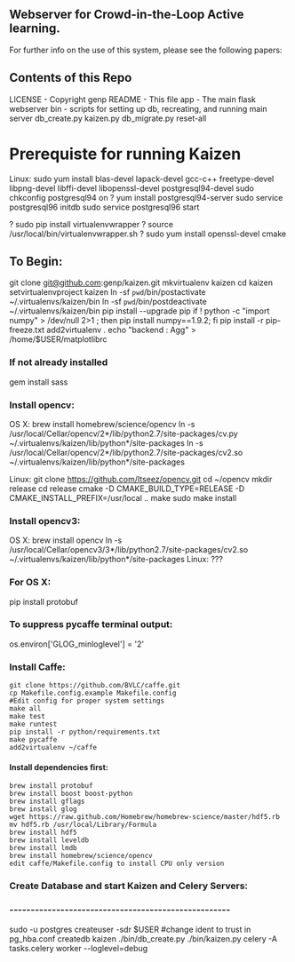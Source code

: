 ## Webserver for Crowd-in-the-Loop Active learning.

For further info on the use of this system, please see the following papers:


[Tropel: Crowdsourcing Detectors with Minimal Training]: http://cs.brown.edu/~gmpatter/pub_papers/patterson_hcomp2015.pdf
[Kaizen: The Crowd Pathologist]: http://cs.brown.edu/people/gmpatter/groupsight/kaizen.pdf

## Contents of this Repo

LICENSE - Copyright genp
README - This file
app - The main flask webserver
bin - scripts for setting up db, recreating, and running main server
 db_create.py
 kaizen.py
 db_migrate.py
 reset-all

# Prerequiste for running Kaizen
Linux:
 sudo yum install blas-devel lapack-devel gcc-c++ freetype-devel libpng-devel libffi-devel libopenssl-devel postgresql94-devel
 sudo chkconfig postgresql94 on
? yum install postgresql94-server
 sudo service postgresql96 initdb
 sudo service postgresql96 start

? sudo pip install virtualenvwrapper
? source /usr/local/bin/virtualenvwrapper.sh
? sudo yum install openssl-devel cmake

## To Begin: 

git clone git@github.com:genp/kaizen.git
mkvirtualenv kaizen
cd kaizen
setvirtualenvproject kaizen
ln -sf `pwd`/bin/postactivate ~/.virtualenvs/kaizen/bin
ln -sf `pwd`/bin/postdeactivate ~/.virtualenvs/kaizen/bin
pip install --upgrade pip
if ! python -c "import numpy" > /dev/null 2>1 ; then pip install numpy==1.9.2; fi
pip install -r pip-freeze.txt
add2virtualenv .
echo "backend      : Agg" > /home/$USER/matplotlibrc

### If not already installed
gem install sass

### Install opencv:
  OS X:
   brew install homebrew/science/opencv
   ln -s /usr/local/Cellar/opencv/2*/lib/python2.7/site-packages/cv.py \
     ~/.virtualenvs/kaizen/lib/python*/site-packages
   ln -s /usr/local/Cellar/opencv/2*/lib/python2.7/site-packages/cv2.so \
     ~/.virtualenvs/kaizen/lib/python*/site-packages

  Linux: 
    git clone https://github.com/Itseez/opencv.git
    cd ~/opencv
    mkdir release
    cd release
    cmake -D CMAKE_BUILD_TYPE=RELEASE -D CMAKE_INSTALL_PREFIX=/usr/local ..
    make
    sudo make install

### Install opencv3:
  OS X:
   brew install opencv
   ln -s /usr/local/Cellar/opencv3/3*/lib/python2.7/site-packages/cv2.so \
     ~/.virtualenvs/kaizen/lib/python*/site-packages
  Linux: ???

### For OS X:
  <INSTALL caffe>
  pip install protobuf

### To suppress pycaffe terminal output:
  os.environ['GLOG_minloglevel'] = '2' 

### Install Caffe:
    git clone https://github.com/BVLC/caffe.git
    cp Makefile.config.example Makefile.config
    #Edit config for proper system settings
    make all
    make test
    make runtest
    pip install -r python/requirements.txt
    make pycaffe
    add2virtualenv ~/caffe
        

#### Install dependencies first:
    brew install protobuf
    brew install boost boost-python
    brew install gflags
    brew install glog
    wget https://raw.github.com/Homebrew/homebrew-science/master/hdf5.rb
    mv hdf5.rb /usr/local/Library/Formula
    brew install hdf5
    brew install leveldb
    brew install lmdb
    brew install homebrew/science/opencv
    edit caffe/Makefile.config to install CPU only version

### Create Database and start Kaizen and Celery Servers:
### ----------------------------------------------------
sudo -u postgres createuser -sdr $USER
#change ident to trust in pg_hba.conf
createdb kaizen
./bin/db_create.py
./bin/kaizen.py
celery -A tasks.celery worker --loglevel=debug


